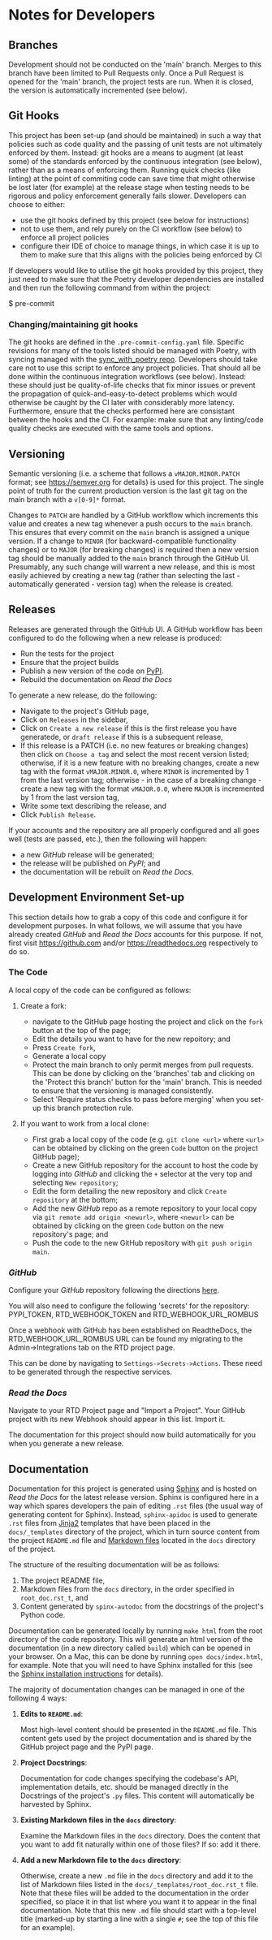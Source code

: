 # Notes for Developers

## Branches

Development should not be conducted on the 'main' branch.  Merges to this branch have been limited to Pull Requests only.
Once a Pull Request is opened for the 'main' branch, the project tests are run.  When it is closed, the version is
automatically incremented (see below).

## Git Hooks

This project has been set-up (and should be maintained) in such a way that policies such as code quality and the passing of unit tests are not ultimately enforced by them.  Instead: git hooks are a means to augment (at least some) of the standards enforced by the continuous integration (see below), rather than as a means of enforcing them.  Running quick checks (like linting) at the point of commiting code can save time that might otherwise be lost later (for example) at the release stage when testing needs to be rigorous and policy enforcement generally fails slower.  Developers can choose to either:

- use the git hooks defined by this project (see below for instructions)
- not to use them, and rely purely on the CI workflow (see below) to enforce all project policies
- configure their IDE of choice to manage things, in which case it is up to them to make sure that this aligns with the
  policies being enforced by CI

If developers would like to utilise the git hooks provided by this project, they just need to make sure that the Poetry
developer dependencies are installed and then run the following command from within the project:

$ pre-commit

### Changing/maintaining git hooks

The git hooks are defined in the `.pre-commit-config.yaml` file.  Specific revisions for many of the tools listed should be
managed with Poetry, with syncing managed with the [sync_with_poetry
repo](https://github.com/floatingpurr/sync_with_poetry).  Developers should take care not to use this script to enforce any
project policies.  That should all be done within the continuous integration workflows (see below).  Instead: these should
just be quality-of-life checks that fix minor issues or prevent the propagation of quick-and-easy-to-detect problems which
would otherwise be caught by the CI later with considerably more latency.  Furthermore, ensure that the checks performed
here are consistant between the hooks and the CI.  For example: make sure that any linting/code quality checks are executed
with the same tools and options.

## Versioning

Semantic versioning (i.e. a scheme that follows a `vMAJOR.MINOR.PATCH` format; see <https://semver.org> for details) is used for this project.  The single point of truth for the current production version is the last git tag on the main branch with a `v[0-9]*` format.

Changes to `PATCH` are handled by a GitHub workflow which increments this value and creates a new tag whenever a push occurs to the `main` branch.  This ensures that every commit on the `main` branch is assigned a unique version.  If a change to `MINOR` (for backward-compatible functionality changes) or to `MAJOR` (for breaking changes) is required then a new version tag should be manually added to the `main` branch through the GitHub UI.  Presumably, any such change will warrent a new release, and this is most easily achieved by creating a new tag (rather than selecting the last - automatically generated - version tag) when the release is created.

## Releases

Releases are generated through the GitHub UI.  A GitHub workflow has been configured to do the following when a new release is produced:

* Run the tests for the project
* Ensure that the project builds
* Publish a new version of the code on [PyPI](https://pypi.org/).
* Rebuild the documentation on *Read the Docs*

To generate a new release, do the following:

* Navigate to the project's GitHub page, 
* Click on `Releases` in the sidebar,
* Click on `Create a new release` if this is the first release you have generatede, or `draft release` if this is a subsequent release,
* If this release is a PATCH (i.e. no new features or breaking changes) then click on `Choose a tag` and select the most recent version listed; otherwise, if it is a new feature with no breaking
	changes, create a new tag with the format `vMAJOR.MINOR.0`, where `MINOR` is incremented by 1 from the last version tag; otherwise - in the case of a breaking change - create a new tag with the
	format `vMAJOR.0.0`, where `MAJOR` is incremented by 1 from the last version tag,
* Write some text describing the release, and
* Click `Publish Release`.

If your accounts and the repository are all properly configured and all goes well (tests are passed, etc.), then the following will happen:

* a new *GitHub* release will be generated;
* the release will be published on *PyPI*; and
* the documentation will be rebuilt on *Read the Docs*.

## Development Environment Set-up

This section details how to grab a copy of this code and configure it for development purposes.  In what follows, we will assume that you have already created *GitHub* and *Read the Docs* accounts for this purpose.  If not, first visit  <https://github.com> and/or <https://readthedocs.org> respectively to do so.

### The Code

A local copy of the code can be configured as follows:

1. Create a fork: 
	* navigate to the GitHub page hosting the project and click on the `fork` button at the top of the page;
	* Edit the details you want to have for the new repoitory; and
	* Press `Create fork`,
	* Generate a local copy
    * Protect the main branch to only permit merges from pull requests.  This can be done by clicking on the 'branches' tab and clicking on the 'Protect this branch' button for the 'main' branch.  This is needed to ensure that the versioning is managed consistently.
    * Select 'Require status checks to pass before merging' when you set-up this branch protection rule.

2. If you want to work from a local clone:
	* First grab a local copy of the code (e.g. `git clone <url>` where `<url>` can be obtained by clicking on the green `Code` button on the project GitHub page);
	* Create a new GitHub repository for the account to host the code by logging into *GitHub* and clicking the `+` selector at the very top and selecting `New repository`;
	* Edit the form detailing the new repository and click `Create repository` at the bottom;
	* Add the new *GitHub* repo as a remote repository to your local copy via `git remote add origin <newurl>`, where `<newurl>` can be obtained by clicking on the green `Code` button on the new repository's page; and
	* Push the code to the new GitHub repository with `git push origin main`.

### *GitHub*

Configure your *GitHub* repository following the directions [here](https://docs.readthedocs.io/en/stable/integrations.html#github).

You will also need to configure the following 'secrets' for the repository: PYPI_TOKEN, RTD_WEBHOOK_TOKEN and RTD_WEBHOOK_URL_ROMBUS

Once a webhook with GitHub has been established on ReadtheDocs, the RTD_WEBHOOK_URL_ROMBUS URL can be found my migrating to
the Admin->Integrations tab on the RTD project page.

This can be done by navigating to `Settings->Secrets->Actions`.  These need to be generated through the respective services.

### *Read the Docs*

Navigate to your RTD Project page and "Import a Project".  Your GitHub project with its new
Webhook should appear in this list.  Import it.

The documentation for this project should now build automatically for you when you generate a new release.

## Documentation

Documentation for this project is generated using [Sphinx](https://www.sphinx-doc.org/en/master/) and is hosted on *Read the Docs* for the latest release version.  Sphinx is configured here in a way which spares developers the pain of editing `.rst` files (the usual way of generating content for Sphinx).  Instead, `sphinx-apidoc` is used to generate `.rst` files from [Jinja2](https://jinja.palletsprojects.com/en/latest/) templates that have been placed in the `docs/_templates` directory of the project, which in turn source content from the project `README.md` file and [Markdown files](https://myst-parser.readthedocs.io/en/latest/syntax/syntax.html) located in the `docs` directory of the project.

The structure of the resulting documentation will be as follows:

1. The project README file,
2. Markdown files from the `docs` directory, in the order specified in `root_doc.rst_t`, and
3. Content generated by `spinx-autodoc` from the docstrings of the project's Python code.

Documentation can be generated locally by running `make html` from the root directory of the code repository.  This will generate an html version of the documentation (in a new directory called `build`) which can be opened in your browser.  On a Mac, this can be done by running `open docs/index.html`, for example.  Note that you will need to have Sphinx installed for this (see the [Sphinx installation instructions](https://www.sphinx-doc.org/en/master/usage/installation.html) for details).

The majority of documentation changes can be managed in one of the following 4 ways:

1. **Edits to `README.md`**:

	Most high-level content should be presented in the `README.md` file.  This content gets used by the project documentation and is shared by the GitHub project page and the PyPI page.

2. **Project Docstrings**:

	Documentation for code changes specifying the codebase's API, implementation details, etc. should be managed directly in the Docstrings of the project's `.py` files.  This content will automatically be harvested by Sphinx.

3. **Existing Markdown files in the `docs` directory**:

	Examine the Markdown files in the `docs` directory.  Does the content that you want to add fit naturally within one of those files?  If so: add it there.

4. **Add a new Markdown file to the `docs` directory**:

	Otherwise, create a new `.md` file in the `docs` directory and add it to the list of Markdown files listed in the `docs/_templates/root_doc.rst_t` file.  Note that these files will be added to the documentation in the order specified, so place it in that list where you want it to appear in the final documentation.  Note that this new `.md` file should start with a top-level title (marked-up by starting a line with a single `#`; see the top of this file for an example).
